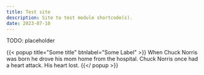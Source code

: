 ```yaml
---
title: Test site
description: Site to test module shortcode(s).
date: 2023-07-10
---
```


TODO: placeholder

{{< popup title="Some title" btnlabel="Some Label" >}}
When Chuck Norris was born he drove his mom home from the hospital. Chuck Norris once had a heart attack. His heart lost.
{{</ popup >}}